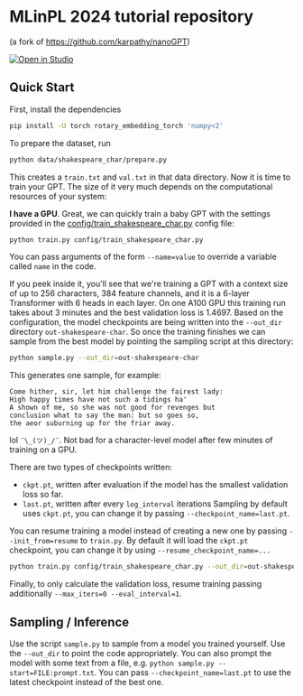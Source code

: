 # MLinPL 2024 tutorial repository

(a fork of https://github.com/karpathy/nanoGPT)


<a target="_blank" href="https://lightning.ai/new?repo_url=https%3A%2F%2Fgithub.com%2Fjanchorowski%2Fmlinpl2024tutorial">
  <img src="https://pl-bolts-doc-images.s3.us-east-2.amazonaws.com/app-2/studio-badge.svg" alt="Open in Studio" />
</a>

## Quick Start

First, install the dependencies
```sh
pip install -U torch rotary_embedding_torch 'numpy<2'
```

To prepare the dataset, run
```sh
python data/shakespeare_char/prepare.py
```

This creates a `train.txt` and `val.txt` in that data directory. Now it is time to train your GPT. The size of it very much depends on the computational resources of your system:

**I have a GPU**. Great, we can quickly train a baby GPT with the settings provided in the [config/train_shakespeare_char.py](config/train_shakespeare_char.py) config file:

```sh
python train.py config/train_shakespeare_char.py
```

You can pass arguments of the form `--name=value` to override a variable called `name` in the code.

If you peek inside it, you'll see that we're training a GPT with a context size of up to 256 characters, 384 feature channels, and it is a 6-layer Transformer with 6 heads in each layer. On one A100 GPU this training run takes about 3 minutes and the best validation loss is 1.4697. Based on the configuration, the model checkpoints are being written into the `--out_dir` directory `out-shakespeare-char`. So once the training finishes we can sample from the best model by pointing the sampling script at this directory:

```sh
python sample.py --out_dir=out-shakespeare-char
```

This generates one sample, for example:

```
Come hither, sir, let him challenge the fairest lady:
High happy times have not such a tidings ha'
A shown of me, so she was not good for revenges but
conclusion what to say the man: but so goes so,
the aeor suburning up for the friar away.
```

lol  `¯\_(ツ)_/¯`. Not bad for a character-level model after few minutes of training on a GPU.

There are two types of checkpoints written:
- `ckpt.pt`, written after evaluation if the model has the smallest validation loss so far.
- `last.pt`, written after every `log_interval` iterations
Sampling by default uses `ckpt.pt`, you can change it by passing `--checkpoint_name=last.pt`.

You can resume training a model instead of creating a new one by passing `--init_from=resume` to `train.py`.
By default it will load the `ckpt.pt` checkpoint, you can change it by using `--resume_checkpoint_name=...`
```sh
python train.py config/train_shakespeare_char.py --out_dir=out-shakespeare-char --init_from=resume --resume_checkpoint_name=ckpt.pt
```

Finally, to only calculate the validation loss, resume training passing additionally `--max_iters=0 --eval_interval=1`.

## Sampling / Inference

Use the script `sample.py` to sample from a model you trained yourself. Use the `--out_dir` to point the code appropriately. You can also prompt the model with some text from a file, e.g. ```python sample.py --start=FILE:prompt.txt```. You can pass `--checkpoint_name=last.pt` to use the latest checkpoint instead of the best one.

